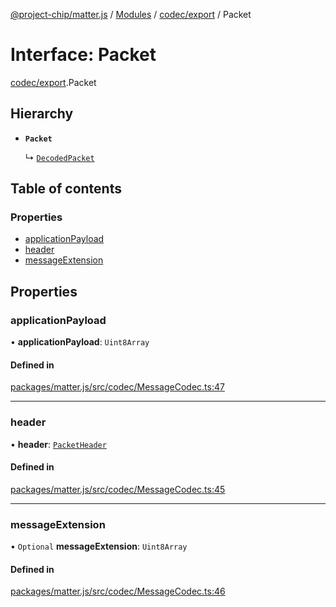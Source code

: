 [@project-chip/matter.js](../README.md) / [Modules](../modules.md) / [codec/export](../modules/codec_export.md) / Packet

# Interface: Packet

[codec/export](../modules/codec_export.md).Packet

## Hierarchy

- **`Packet`**

  ↳ [`DecodedPacket`](codec_export.DecodedPacket.md)

## Table of contents

### Properties

- [applicationPayload](codec_export.Packet.md#applicationpayload)
- [header](codec_export.Packet.md#header)
- [messageExtension](codec_export.Packet.md#messageextension)

## Properties

### applicationPayload

• **applicationPayload**: `Uint8Array`

#### Defined in

[packages/matter.js/src/codec/MessageCodec.ts:47](https://github.com/project-chip/matter.js/blob/3adaded6/packages/matter.js/src/codec/MessageCodec.ts#L47)

___

### header

• **header**: [`PacketHeader`](codec_export.PacketHeader.md)

#### Defined in

[packages/matter.js/src/codec/MessageCodec.ts:45](https://github.com/project-chip/matter.js/blob/3adaded6/packages/matter.js/src/codec/MessageCodec.ts#L45)

___

### messageExtension

• `Optional` **messageExtension**: `Uint8Array`

#### Defined in

[packages/matter.js/src/codec/MessageCodec.ts:46](https://github.com/project-chip/matter.js/blob/3adaded6/packages/matter.js/src/codec/MessageCodec.ts#L46)
